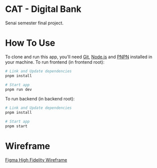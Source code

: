 # CAT - Digital Bank

Senai semester final project.

# How To Use

To clone and run this app, you'll need [Git](https://git-scm.com), [Node.js](https://nodejs.org/en/download/) and [PNPN](https://pnpm.io/) installed in your machine.
To run frontend (in frontend root):

```bash
# Link and Update dependencies
pnpm install

# Start app
pnpm run dev
```

To run backend (in backend root):

```bash
# Link and Update dependencies
pnpm install

# Start app
pnpm start
```

# Wireframe

[Figma High Fidelity Wireframe](https://www.figma.com/file/i8ehuPmCZaG8J2TT5hax4d/Digital-Bank?node-id=0%3A1)
